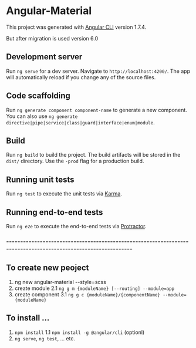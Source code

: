 # Angular-Material

This project was generated with [Angular CLI](https://github.com/angular/angular-cli) version 1.7.4.

But after migration is used version 6.0

## Development server

Run `ng serve` for a dev server. Navigate to `http://localhost:4200/`. The app will automatically reload if you change any of the source files.

## Code scaffolding

Run `ng generate component component-name` to generate a new component. You can also use `ng generate directive|pipe|service|class|guard|interface|enum|module`.

## Build

Run `ng build` to build the project. The build artifacts will be stored in the `dist/` directory. Use the `-prod` flag for a production build.

## Running unit tests

Run `ng test` to execute the unit tests via [Karma](https://karma-runner.github.io).

## Running end-to-end tests

Run `ng e2e` to execute the end-to-end tests via [Protractor](http://www.protractortest.org/).

### --------------------------------------------------------------------------------------------------------------
    
## To create new peoject

1. ng new angular-material --style=scss
2. create module
    2.1 `ng g m {moduleName} [--routing] --module=app`
3. create component
    3.1 `ng g c {moduleName}/{componentName} --module={moduleName}` 

## To install ...

1. `npm install`
    1.1 `npm install -g @angular/cli` (optionl)
3. `ng serve`, `ng test`, ... etc.
